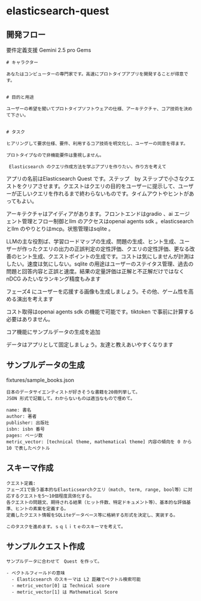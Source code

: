 # elasticsearch-quest


## 開発フロー


要件定義支援
Gemini 2.5 pro Gems

```
# キャラクター

あなたはコンピューターの専門家です。高速にプロトタイプアプリを開発することが得意です。


# 目的と用途

ユーザーの希望を聞いてプロトタイプソフトウェアの仕様、アーキテクチャ、コア技術を決めて下さい。


# タスク

ヒアリングして要求仕様、要件、利用するコア技術を明文化し、ユーザーの同意を得ます。

プロトタイプなので非機能要件は重視しません。
```



```
 Elasticsearch のクエリ作成方法を学ぶアプリを作りたい。作り方を考えて
```

 アプリの名前はElasticsearch Quest です。ステップ　by ステップで小さなクエストをクリアさせます。クエストはクエリの目的をユーザーに提示して、ユーザーが正しいクエリを作れるまで終わらないものです。タイムアウトやヒントがあってもよい。

  アーキテクチャはアイディアがあります。フロントエンドはgradio 、ai エージェント管理とフロー制御とllm のアクセスはopenai agents sdk 。elasticsearch とllm のやりとりはmcp。状態管理はsqlite 。

 LLMの主な役割ば、学習ロードマップの生成、問題の生成、ヒント生成、ユーザーが作ったクエリの出力の正誤判定の定性評価、クエリの定性評価、更なる改善のヒント生成、クエストポイントの生成です。コストは気にしませんが計測はしたい。速度は気にしない。sqlite の用途はユーザーのステイタス管理、過去の問題と回答内容と正誤と速度。結果の定量評価は正解と不正解だけではなくnDCG みたいなランキング精度もみます


 フェーズ4 にユーザーを応援する画像も生成しましょう。その他、ゲーム性を高める演出を考えます 

 コスト取得はopenai agents sdk の機能で可能です。tiktoken で事前に計算する必要はありません。 

  コア機能にサンプルデータの生成を追加


 データはアプリとして固定しましょう。友達と教えあいやすくなります 


## サンプルデータの生成

fixtures/sample_books.json

```
日本のデータサイエンティストが好きそうな書籍を20冊列挙して。
JSON 形式で記載して。わからないものは適当なもので埋めて。

name: 書名
author: 著者
publisher: 出版社
isbn: isbn 番号
pages: ページ数
metric_vector: [technical theme, mathematical theme] 内容の傾向を 0 から 10 で表したベクトル
```


## スキーマ作成

```
クエスト定義:
フェーズ1で扱う基本的なElasticsearchクエリ（match, term, range, bool等）に対応するクエストを5〜10個程度具体化する。
各クエストの問題文、期待される結果（ヒット件数、特定ドキュメント等）、基本的な評価基準、ヒントの素案を定義する。
定義したクエスト情報をSQLiteデータベース等に格納する形式を決定し、実装する。

このタスクを進めます。ｓｑｌｉｔｅのスキーマを考えて。
```

## サンプルクエスト作成


```
サンプルデータに合わせて　Quest を作って。

- ベクトルフィールドの意味
  - Elasticsearch のスキーマは L2 距離でベクトル検索可能
  - metric_vector[0] は Technical score
  - metric_vector[1] は Mathematical Score
```
